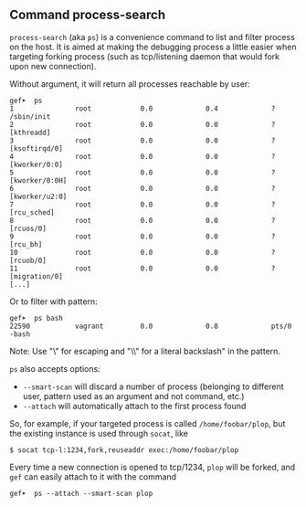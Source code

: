 ## Command process-search ##

`process-search` (aka `ps`) is a convenience command to list and filter process
on the host. It is aimed at making the debugging process a little easier when
targeting forking process (such as tcp/listening daemon that would fork upon
new connection).

Without argument, it will return all processes reachable by user:

```
gef➤  ps
1               root            0.0             0.4             ?           /sbin/init
2               root            0.0             0.0             ?           [kthreadd]
3               root            0.0             0.0             ?           [ksoftirqd/0]
4               root            0.0             0.0             ?           [kworker/0:0]
5               root            0.0             0.0             ?           [kworker/0:0H]
6               root            0.0             0.0             ?           [kworker/u2:0]
7               root            0.0             0.0             ?           [rcu_sched]
8               root            0.0             0.0             ?           [rcuos/0]
9               root            0.0             0.0             ?           [rcu_bh]
10              root            0.0             0.0             ?           [rcuob/0]
11              root            0.0             0.0             ?           [migration/0]
[...]
```

Or to filter with pattern:

```
gef➤  ps bash
22590           vagrant         0.0             0.8             pts/0       -bash
```

Note: Use "\\" for escaping and "\\\\" for a literal backslash" in the pattern.

`ps` also accepts options:

* `--smart-scan` will discard a number of process (belonging to different
     user, pattern used as an argument and not command, etc.)
* `--attach` will automatically attach to the first process found

So, for example, if your targeted process is called `/home/foobar/plop`, but
the existing instance is used through `socat`, like

```
$ socat tcp-l:1234,fork,reuseaddr exec:/home/foobar/plop
```

Every time a new connection is opened to tcp/1234, `plop` will be forked, and
`gef` can easily attach to it with the command

```
gef➤  ps --attach --smart-scan plop
```
